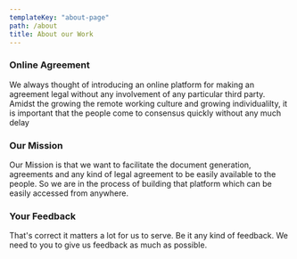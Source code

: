 ```yaml
---
templateKey: "about-page"
path: /about
title: About our Work
---
```


### Online Agreement

We always thought of introducing an online platform for making an agreement legal without any involvement of any particular third party. Amidst the growing the remote working culture and growing individualilty, it is important that the people come to consensus
quickly without any much delay

### Our Mission

Our Mission is that we want to facilitate the document generation, agreements and any kind of legal agreement to be easily available
to the people. So we are in the process of building that platform which can be easily accessed from anywhere.

### Your Feedback

That's correct it matters a lot for us to serve. Be it any kind of feedback. We need to you to give us feedback as much as possible.
